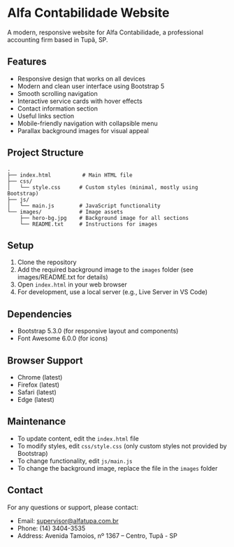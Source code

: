 # Alfa Contabilidade Website

A modern, responsive website for Alfa Contabilidade, a professional accounting firm based in Tupã, SP.

## Features

- Responsive design that works on all devices
- Modern and clean user interface using Bootstrap 5
- Smooth scrolling navigation
- Interactive service cards with hover effects
- Contact information section
- Useful links section
- Mobile-friendly navigation with collapsible menu
- Parallax background images for visual appeal

## Project Structure

```
.
├── index.html          # Main HTML file
├── css/
│   └── style.css      # Custom styles (minimal, mostly using Bootstrap)
├── js/
│   └── main.js        # JavaScript functionality
└── images/            # Image assets
    ├── hero-bg.jpg    # Background image for all sections
    └── README.txt     # Instructions for images
```

## Setup

1. Clone the repository
2. Add the required background image to the `images` folder (see images/README.txt for details)
3. Open `index.html` in your web browser
4. For development, use a local server (e.g., Live Server in VS Code)

## Dependencies

- Bootstrap 5.3.0 (for responsive layout and components)
- Font Awesome 6.0.0 (for icons)

## Browser Support

- Chrome (latest)
- Firefox (latest)
- Safari (latest)
- Edge (latest)

## Maintenance

- To update content, edit the `index.html` file
- To modify styles, edit `css/style.css` (only custom styles not provided by Bootstrap)
- To change functionality, edit `js/main.js`
- To change the background image, replace the file in the `images` folder

## Contact

For any questions or support, please contact:
- Email: supervisor@alfatupa.com.br
- Phone: (14) 3404-3535
- Address: Avenida Tamoios, nº 1367 – Centro, Tupã - SP 